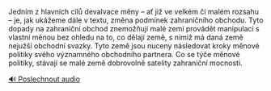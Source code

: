 
Jedním z hlavních cílů devalvace měny – ať již ve velkém či malém rozsahu – je, jak ukážeme dále v textu, změna podmínek zahraničního obchodu. Tyto dopady na zahraniční obchod znemožňují malé zemi provádět manipulaci s vlastní měnou bez ohledu na to, co dělají země, s nimiž má daná země nejužší obchodní svazky. Tyto země jsou nuceny následovat kroky měnové politiky svého významného obchodního partnera. Co se týče měnové politiky, stávají se malé země dobrovolně satelity zahraniční mocnosti.

[🔊 Poslechnout audio](/data/7-paragraphs/audio/chapter_155/para_003-Jednm-z-hlavnch-cl-devalvace-mny-a-ji-ve.mp3)

